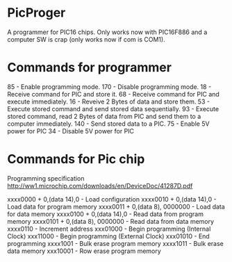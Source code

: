 # PicProger
A programmer for PIC16 chips.
Only works now with PIC16F886 and a computer SW is crap (only works now if com is COM1).

# Commands for programmer
85  - Enable programming mode.
170 - Disable programming mode.
18  - Receive command for PIC and store it.
68  - Receive command for PIC and execute immediately.
16  - Reveive 2 Bytes of data and store them.
53  - Execute stored command and send stored data sequentially.
93  - Execute stored command, read 2 Bytes of data from PIC and send them to a computer immediately.
140 - Send stored data to a PIC.
75  - Enable 5V power for PIC
34  - Disable 5V power for PIC


# Commands for Pic chip
Programming specification http://ww1.microchip.com/downloads/en/DeviceDoc/41287D.pdf

xxxx0000 + 0,(data 14),0        - Load configuration 
xxxx0010 + 0,(data 14),0        - Load data for program memory
xxxx0011 + 0,(data 8), 0000000  - Load data for data memory
xxxx0100 + 0,(data 14),0        - Read data from program memory
xxxx0101 + 0,(data 8), 0000000  - Read data from data memory
xxxx0110                        - Increment address
xxx01000                        - Begin programming (Internal Clock)
xxx11000                        - Begin programming (External Clock)
xxx01010                        - End programming
xxxx1001                        - Bulk erase program memory
xxxx1011                        - Bulk erase data memory
xxx10001                        - Row erase program memory
